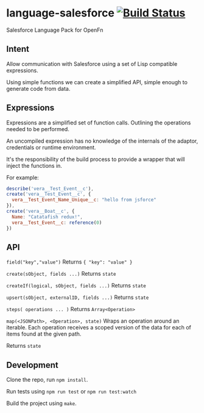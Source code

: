 language-salesforce [![Build Status](https://travis-ci.org/OpenFn/language-salesforce.svg?branch=master)](https://travis-ci.org/OpenFn/language-salesforce)
===================

Salesforce Language Pack for OpenFn

Intent
------

Allow communication with Salesforce using a set of Lisp compatible expressions.

Using simple functions we can create a simplified API, simple enough to generate
code from data.

Expressions
-----------

Expressions are a simplified set of function calls. Outlining the operations
needed to be performed.

An uncompiled expression has no knowledge of the internals of the adaptor,
credentials or runtime environment.

It's the responsibility of the build process to provide a wrapper that will
inject the functions in.

For example:

```javascript
describe('vera__Test_Event__c'),
create('vera__Test_Event__c', {
  vera__Test_Event_Name_Unique__c: "hello from jsforce"
}),
create('vera__Boat__c', {
  Name: "Catatafish redux!",
  vera__Test_Event__c: reference(0)
})
```

API
---

`field("key","value")`
Returns `{ "key": "value" }`

`create(sObject, fields ...)`
Returns `state`

`createIf(logical, sObject, fields ...)`
Returns `state`

`upsert(sObject, externalID, fields ...)`
Returns `state`

`steps( operations ... )`
Returns `Array<Operation>`

`map(<JSONPath>, <Operation>, state)`
Wraps an operation around an iterable.
Each operation receives a scoped version of the data for each of items
found at the given path.

Returns `state`


Development
-----------

Clone the repo, run `npm install`.

Run tests using `npm run test` or `npm run test:watch`

Build the project using `make`.
